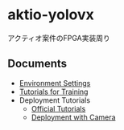 # aktio-yolovx
アクティオ案件のFPGA実装周り

## Documents
- [Environment Settings](https://github.com/tokyo-ai/aktio-yolovx/issues/1)
- [Tutorials for Training](https://github.com/tokyo-ai/aktio-yolovx/issues/2) 
- Deployment Tutorials
  - [Official Tutorials](https://github.com/tokyo-ai/aktio-yolovx/issues/3)
  - [Deployment with Camera](https://github.com/tokyo-ai/aktio-yolox/issues/4)

